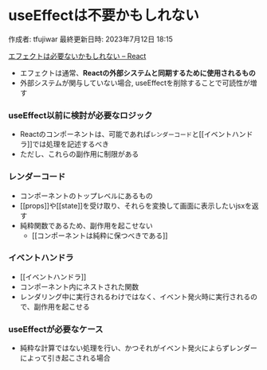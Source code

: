 # useEffectは不要かもしれない

作成者: tfujiwar
最終更新日時: 2023年7月12日 18:15

[エフェクトは必要ないかもしれない – React](https://ja.react.dev/learn/you-might-not-need-an-effect)

- エフェクトは通常、**Reactの外部システムと同期するために使用されるもの**
- 外部システムが関与していない場合, useEffectを削除することで可読性が増す

### useEffect以前に検討が必要なロジック

- Reactのコンポーネントは、可能であれば`レンダーコード`と[[イベントハンドラ]]では処理を記述するべき
- ただし、これらの副作用に制限がある

### レンダーコード

- コンポーネントのトップレベルにあるもの
- [[props]]や[[state]]を受け取り、それらを変換して画面に表示したいjsxを返す
- 純粋関数であるため、副作用を起こせない
    - [[コンポーネントは純粋に保つべきである]]

### イベントハンドラ

- [[イベントハンドラ]]
- コンポーネント内にネストされた関数
- レンダリング中に実行されるわけではなく、イベント発火時に実行されるので、副作用を起こせる

### useEffectが必要なケース

- 純粋な計算ではない処理を行い、かつそれがイベント発火によらずレンダーによって引き起こされる場合